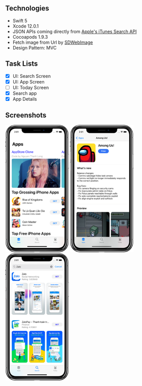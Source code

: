 ## Technologies

- Swift 5
- Xcode 12.0.1
- JSON APIs coming directly from [Apple's iTunes Search API](https://affiliate.itunes.apple.com/resources/documentation/itunes-store-web-service-search-api/)
- Cocoapods 1.9.3
- Fetch image from Url by [SDWebImage](https://github.com/SDWebImage/SDWebImage)
- Design Pattern: MVC

## Task Lists

- [x] UI: Search Screen 
- [x] UI: App Screen 
- [ ] UI: Today Screen
- [x] Search app
- [X] App Details

## Screenshots

<div>
  <img src="Images/appscreen.png" height = 400 width= 200 />
  <img src="Images/appdetail.png" height = 400 width= 200 />
  <img src="Images/appsearch.png" height = 400 width= 200 />
</div>
